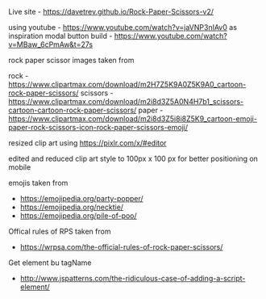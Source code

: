 Live site - https://davetrev.github.io/Rock-Paper-Scissors-v2/



using youtube - https://www.youtube.com/watch?v=jaVNP3nIAv0 as inspiration
modal button build - https://www.youtube.com/watch?v=MBaw_6cPmAw&t=27s

rock paper scissor images taken from 

rock - https://www.clipartmax.com/download/m2H7Z5K9A0Z5K9A0_cartoon-rock-paper-scissors/
scissors - https://www.clipartmax.com/download/m2i8d3Z5A0N4H7b1_scissors-cartoon-cartoon-rock-paper-scissors/
paper - https://www.clipartmax.com/download/m2i8d3Z5i8i8Z5K9_cartoon-emoji-paper-rock-scissors-icon-rock-paper-scissors-emoji/

resized clip art using https://pixlr.com/x/#editor

edited and reduced clip art style to 100px x 100 px for better positioning on mobile

emojis taken from 
- https://emojipedia.org/party-popper/
- https://emojipedia.org/necktie/
- https://emojipedia.org/pile-of-poo/

Offical rules of RPS taken from 
- https://wrpsa.com/the-official-rules-of-rock-paper-scissors/

Get element bu tagName
- http://www.jspatterns.com/the-ridiculous-case-of-adding-a-script-element/


